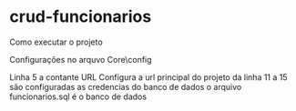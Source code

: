 # crud-funcionarios

Como executar o projeto

Configurações no arquvo Core\config

Linha 5 a contante URL Configura a url principal do projeto
da linha 11 a 15 são configuradas as credencias do banco de dados
o arquivo funcionarios.sql é o banco de dados
